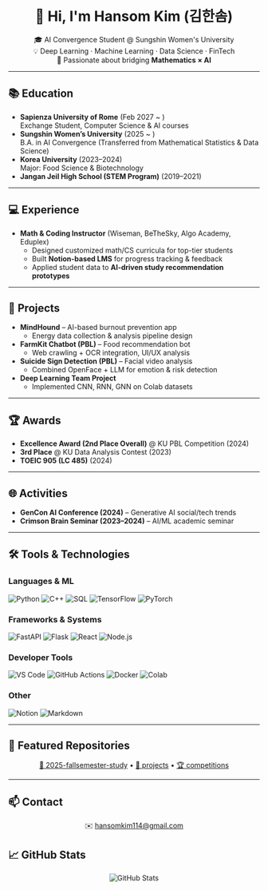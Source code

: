<h1 align="center">👋 Hi, I'm Hansom Kim (김한솜)</h1>

<p align="center">
🎓 AI Convergence Student @ Sungshin Women's University <br>
💡 Deep Learning · Machine Learning · Data Science · FinTech <br>
🌱 Passionate about bridging <b>Mathematics × AI</b>
</p>

---

## 📚 Education
- **Sapienza University of Rome** (Feb 2027 ~ )  
  Exchange Student, Computer Science & AI courses
- **Sungshin Women’s University** (2025 ~ )  
  B.A. in AI Convergence (Transferred from Mathematical Statistics & Data Science)
- **Korea University** (2023–2024)  
  Major: Food Science & Biotechnology
- **Jangan Jeil High School (STEM Program)** (2019–2021)  

---

## 💻 Experience
- **Math & Coding Instructor** (Wiseman, BeTheSky, Algo Academy, Eduplex)  
  - Designed customized math/CS curricula for top-tier students  
  - Built **Notion-based LMS** for progress tracking & feedback  
  - Applied student data to **AI-driven study recommendation prototypes**

---

## 🚀 Projects
- **MindHound** – AI-based burnout prevention app  
  - Energy data collection & analysis pipeline design
- **FarmKit Chatbot (PBL)** – Food recommendation bot  
  - Web crawling + OCR integration, UI/UX analysis
- **Suicide Sign Detection (PBL)** – Facial video analysis  
  - Combined OpenFace + LLM for emotion & risk detection
- **Deep Learning Team Project**  
  - Implemented CNN, RNN, GNN on Colab datasets

---

## 🏆 Awards
- **Excellence Award (2nd Place Overall)** @ KU PBL Competition (2024)  
- **3rd Place** @ KU Data Analysis Contest (2023)  
- **TOEIC 905 (LC 485)** (2024)  

---

## 🌐 Activities
- **GenCon AI Conference (2024)** – Generative AI social/tech trends  
- **Crimson Brain Seminar (2023–2024)** – AI/ML academic seminar  

---

## 🛠️ Tools & Technologies

### Languages & ML
![Python](https://img.shields.io/badge/Python-3776AB?style=for-the-badge&logo=python&logoColor=white)
![C++](https://img.shields.io/badge/C++-00599C?style=for-the-badge&logo=cplusplus&logoColor=white)
![SQL](https://img.shields.io/badge/SQL-336791?style=for-the-badge&logo=postgresql&logoColor=white)
![TensorFlow](https://img.shields.io/badge/TensorFlow-FF6F00?style=for-the-badge&logo=tensorflow&logoColor=white)
![PyTorch](https://img.shields.io/badge/PyTorch-EE4C2C?style=for-the-badge&logo=pytorch&logoColor=white)

### Frameworks & Systems
![FastAPI](https://img.shields.io/badge/FastAPI-009688?style=for-the-badge&logo=fastapi&logoColor=white)
![Flask](https://img.shields.io/badge/Flask-000000?style=for-the-badge&logo=flask&logoColor=white)
![React](https://img.shields.io/badge/React-61DAFB?style=for-the-badge&logo=react&logoColor=black)
![Node.js](https://img.shields.io/badge/Node.js-339933?style=for-the-badge&logo=nodedotjs&logoColor=white)

### Developer Tools
![VS Code](https://img.shields.io/badge/VS%20Code-007ACC?style=for-the-badge&logo=visualstudiocode&logoColor=white)
![GitHub Actions](https://img.shields.io/badge/GitHub%20Actions-2088FF?style=for-the-badge&logo=githubactions&logoColor=white)
![Docker](https://img.shields.io/badge/Docker-2496ED?style=for-the-badge&logo=docker&logoColor=white)
![Colab](https://img.shields.io/badge/Google%20Colab-F9AB00?style=for-the-badge&logo=googlecolab&logoColor=white)

### Other
![Notion](https://img.shields.io/badge/Notion-000000?style=for-the-badge&logo=notion&logoColor=white)
![Markdown](https://img.shields.io/badge/Markdown-000000?style=for-the-badge&logo=markdown&logoColor=white)

---

## 🔗 Featured Repositories
<p align="center">
<a href="https://github.com/HansomKim/2025-fallsemester-study">📘 2025-fallsemester-study</a> • 
<a href="https://github.com/HansomKim/projects">🚀 projects</a> • 
<a href="https://github.com/HansomKim/competitions">🏆 competitions</a>
</p>

---

## 📫 Contact
<p align="center">
✉️ <a href="mailto:hansomkim114@gmail.com">hansomkim114@gmail.com</a>
</p>

## 📈 GitHub Stats
<p align="center">
  <img src="https://github-readme-stats.vercel.app/api?username=HansomKim&show_icons=true&theme=transparent&hide_border=true" alt="GitHub Stats" />
</p>




